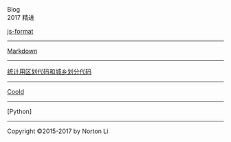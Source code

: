 <head>
<title>Blog - Norton.Li</title>
<link href="assets/css/page.css" rel="stylesheet" />
<link rel="shortcut icon" href="favicon.ico">
</head>
<div class="item-header">Blog
<div class="sub-title">2017 精进</div>
</div>

> 

[js-format](./js-format)

---
 [Markdown](./markdown)
 
---
 [统计用区划代码和城乡划分代码](https://wenku.baidu.com/view/53c04ad56037ee06eff9aef8941ea76e58fa4ab3)
 
---
[Coold](http://www.coolde.cn)

---
[Python]

---
<div class="footer">
    <p>Copyright ©2015-2017 by Norton Li</p>
</div>
